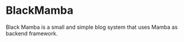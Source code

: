 BlackMamba
==========

Black Mamba is a small and simple blog system that uses Mamba as backend framework.